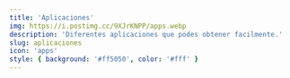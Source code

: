 ```yaml
---
title: 'Aplicaciones'
img: https://i.postimg.cc/9XJrKNPP/apps.webp
description: 'Diferentes aplicaciones que podes obtener facilmente.'
slug: aplicaciones
icon: 'apps'
style: { background: '#ff5050', color: '#fff' }
---
```

